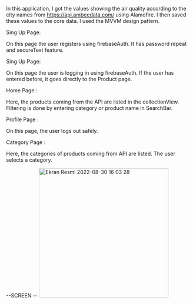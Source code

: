 In this application, I got the values showing the air quality according to the city names from https://api.ambeedata.com/ using Alamofire. I then saved these values to the core data. I used the MVVM design pattern.

Sing Up Page:

On this page the user registers using firebaseAuth. It has password repeat and secureText feature.

Sing Up Page:

On this page the user is logging in using firebaseAuth. If the user has entered before, it goes directly to the Product page.

Home Page :

Here, the products coming from the API are listed in the collectionView. Filtering is done by entering category or product name in SearchBar.

Profile Page :

On this page, the user logs out safely.

Category Page :

Here, the categories of products coming from API are listed. The user selects a category.

--SCREEN -- 
<img width="352" alt="Ekran Resmi 2022-08-30 16 03 28" src="https://user-images.githubusercontent.com/82399051/187444224-18151a51-87a8-47eb-b015-929993bf9b89.png">
